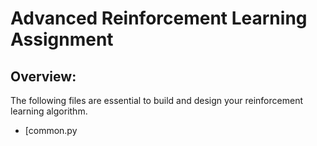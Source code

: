 # Advanced Reinforcement Learning Assignment

## Overview:
The following files are essential to build and design your reinforcement learning algorithm.

- [common.py
